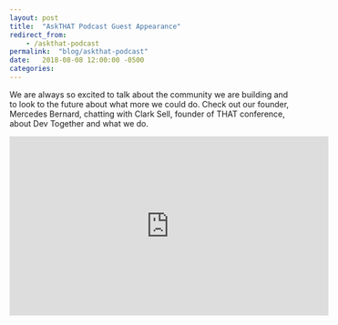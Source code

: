 ```yaml
---
layout: post
title:  "AskTHAT Podcast Guest Appearance"
redirect_from: 
    - /askthat-podcast
permalink:  "blog/askthat-podcast"
date:   2018-08-08 12:00:00 -0500
categories: 
---
```


We are always so excited to talk about the community we are building and to look to the future about what more we could do. Check out our founder, Mercedes Bernard, chatting with Clark Sell, founder of THAT conference, about Dev Together and what we do.

<iframe src="https://www.facebook.com/plugins/video.php?href=https%3A%2F%2Fwww.facebook.com%2FThatConference%2Fvideos%2F2239170726111222%2F&show_text=0&width=560" width="560" height="315" style="border:none;overflow:hidden" scrolling="no" frameborder="0" allowTransparency="true" allowFullScreen="true"></iframe>